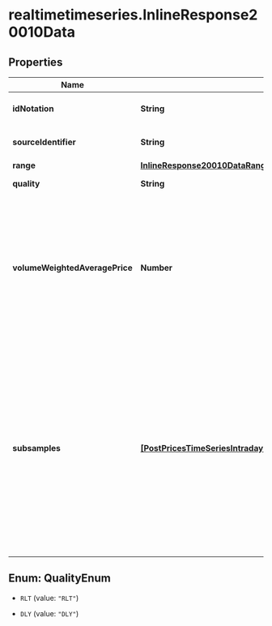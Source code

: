 # realtimetimeseries.InlineResponse20010Data

## Properties

Name | Type | Description | Notes
------------ | ------------- | ------------- | -------------
**idNotation** | **String** | MDG identifier of the listing. | [optional] 
**sourceIdentifier** | **String** | Identifier used in the request. | [optional] 
**range** | [**InlineResponse20010DataRange**](InlineResponse20010DataRange.md) |  | [optional] 
**quality** | **String** | Quality of the price. | Value | Description | | --- | --- | | RLT | Real-time: intraday prices with minimal technical processing delays. | | DLY | Delayed: intraday prices with an exchange-imposed delay of usually 15 to 30 minutes. |   | [optional] 
**volumeWeightedAveragePrice** | **Number** | The volume-weighted average price (VWAP) for the returned time series. See attribute currency in endpoint &#x60;/prices/get&#x60; for its unit. | [optional] 
**subsamples** | [**[PostPricesTimeSeriesIntradaySubsampleListDataSubsamplesItems]**](PostPricesTimeSeriesIntradaySubsampleListDataSubsamplesItems.md) | List of summary records. For the attributes first, last, low, high, see attribute &#x60;valueUnit&#x60; in endpoint &#x60;/prices/get&#x60; for their unit, except for price type yield, where the &#x60;valueUnit&#x60; is always &#x60;percent&#x60; (id&#x3D;258). | [optional] 



## Enum: QualityEnum


* `RLT` (value: `"RLT"`)

* `DLY` (value: `"DLY"`)




